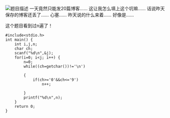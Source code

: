 ![题目描述](http://img.blog.csdn.net/20151220104319721)
一天竟然只能发20篇博客……
这让我怎么填上这个坑嘛……
话说昨天保存的博客还丢了……
心塞……
昨天说的什么来着……
好像是……

这个题目看到过n遍了！

```
#include<stdio.h>
int main() {
	int i,j,n;
	char ch;
	scanf("%d\n",&j);
	for(i=0; i<j; i++) {
		n=0;
		while((ch=getchar())!='\n')

		{
			if(ch>='0'&&ch<='9')
				n++;

		}
		printf("%d\n",n);
	}
	return 0;
}

```